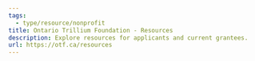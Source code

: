```yaml
---
tags:
  - type/resource/nonprofit
title: Ontario Trillium Foundation - Resources
description: Explore resources for applicants and current grantees.
url: https://otf.ca/resources
---
```

